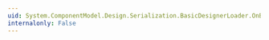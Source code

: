 ```yaml
---
uid: System.ComponentModel.Design.Serialization.BasicDesignerLoader.OnBeginLoad
internalonly: False
---
```

